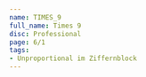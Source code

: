 ```yaml
---
name: TIMES_9
full_name: Times 9
disc: Professional
page: 6/1
tags:
- Unproportional im Ziffernblock
---
```


